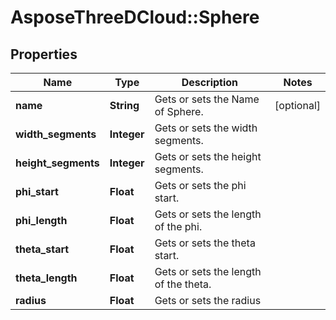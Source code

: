 # AsposeThreeDCloud::Sphere

## Properties
Name | Type | Description | Notes
------------ | ------------- | ------------- | -------------
**name** | **String** | Gets or sets the Name of Sphere. | [optional] 
**width_segments** | **Integer** | Gets or sets the width segments. | 
**height_segments** | **Integer** | Gets or sets the height segments.              | 
**phi_start** | **Float** | Gets or sets the phi start.              | 
**phi_length** | **Float** | Gets or sets the length of the phi. | 
**theta_start** | **Float** | Gets or sets the theta start.              | 
**theta_length** | **Float** | Gets or sets the length of the theta. | 
**radius** | **Float** | Gets or sets the radius  | 


